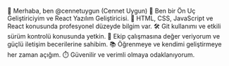 👋 Merhaba, ben @cennetuygun (Cennet Uygun)
🌟 Ben bir Ön Uç Geliştiriciyim ve React Yazılım Geliştiricisi.
🚀 HTML, CSS, JavaScript ve React konusunda profesyonel düzeyde bilgim var.
🛠️ Git kullanımı ve etkili sürüm kontrolü konusunda yetkin.
🤝 Ekip çalışmasına değer veriyorum ve güçlü iletişim becerilerine sahibim.
📚 Öğrenmeye ve kendimi geliştirmeye her zaman açığım.
⏱️ Güvenilir ve verimli olmaya odaklanıyorum.
